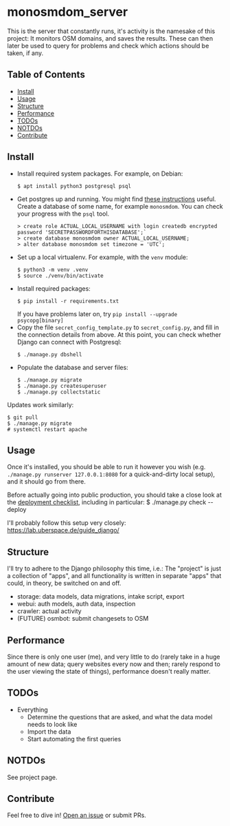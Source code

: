 # monosmdom_server

This is the server that constantly runs, it's activity is the namesake of this
project: It monitors OSM domains, and saves the results. These can then later
be used to query for problems and check which actions should be taken, if any.

## Table of Contents

- [Install](#install)
- [Usage](#usage)
- [Structure](#structure)
- [Performance](#performance)
- [TODOs](#todos)
- [NOTDOs](#notdos)
- [Contribute](#contribute)

## Install

- Install required system packages. For example, on Debian:
  ```
  $ apt install python3 postgresql psql
  ```
- Get postgres up and running. You might find [these instructions](https://www.postgresql.org/docs/14/client-authentication.html) useful.
  Create a database of some name, for example `monosmdom`.
  You can check your progress with the `psql` tool.
  ```
  > create role ACTUAL_LOCAL_USERNAME with login createdb encrypted password 'SECRETPASSWORDFORTHISDATABASE';`
  > create database monosmdom owner ACTUAL_LOCAL_USERNAME;
  > alter database monosmdom set timezone = 'UTC';
  ```
- Set up a local virtualenv. For example, with the `venv` module:
  ```
  $ python3 -m venv .venv
  $ source ./venv/bin/activate
  ```
- Install required packages:
  ```
  $ pip install -r requirements.txt
  ```
  If you have problems later on, try `pip install --upgrade psycopg[binary]`
- Copy the file `secret_config_template.py` to `secret_config.py`, and fill in the connection details from above.
  At this point, you can check whether Django can connect with Postgresql:
  ```
  $ ./manage.py dbshell
  ```
- Populate the database and server files:
  ```
  $ ./manage.py migrate
  $ ./manage.py createsuperuser
  $ ./manage.py collectstatic
  ```

Updates work similarly:
```
$ git pull
$ ./manage.py migrate
# systemctl restart apache
```

## Usage

Once it's installed, you should be able to run it however you wish (e.g. `./manage.py runserver 127.0.0.1:8080` for a quick-and-dirty local setup), and it should go from there.

Before actually going into public production, you should take a close look at the [deployment checklist](https://docs.djangoproject.com/en/4.2/howto/deployment/checklist/), including in particular:
    $ ./manage.py check --deploy

I'll probably follow this setup very closely: https://lab.uberspace.de/guide_django/

## Structure

I'll try to adhere to the Django philosophy this time, i.e.: The "project" is just a collection of "apps", and all functionality is written in separate "apps" that could, in theory, be switched on and off.

- storage: data models, data migrations, intake script, export
- webui: auth models, auth data, inspection
- crawler: actual activity
- (FUTURE) osmbot: submit changesets to OSM

## Performance

Since there is only one user (me), and very little to do (rarely take in a huge amount of new data; query websites every now and then; rarely respond to the user viewing the state of things), performance doesn't really matter.

## TODOs

* Everything
  * Determine the questions that are asked, and what the data model needs to look like
  * Import the data
  * Start automating the first queries

## NOTDOs

See project page.

## Contribute

Feel free to dive in! [Open an issue](https://github.com/BenWiederhake/monitor-osm-domains/issues/new) or submit PRs.
